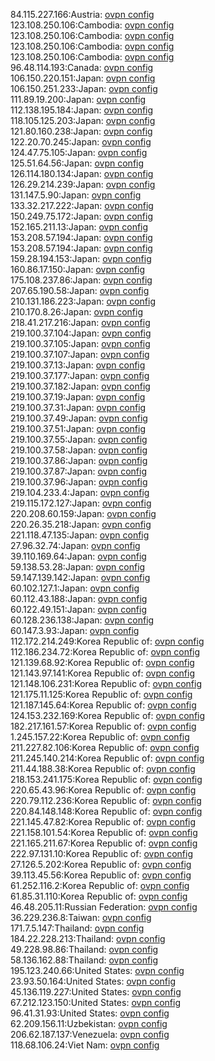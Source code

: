84.115.227.166:Austria: [ovpn config](vpn/84_115_227_166.ovpn)  
123.108.250.106:Cambodia: [ovpn config](vpn/123_108_250_106.ovpn)  
123.108.250.106:Cambodia: [ovpn config](vpn/123_108_250_106.ovpn)  
123.108.250.106:Cambodia: [ovpn config](vpn/123_108_250_106.ovpn)  
123.108.250.106:Cambodia: [ovpn config](vpn/123_108_250_106.ovpn)  
96.48.114.193:Canada: [ovpn config](vpn/96_48_114_193.ovpn)  
106.150.220.151:Japan: [ovpn config](vpn/106_150_220_151.ovpn)  
106.150.251.233:Japan: [ovpn config](vpn/106_150_251_233.ovpn)  
111.89.19.200:Japan: [ovpn config](vpn/111_89_19_200.ovpn)  
112.138.195.184:Japan: [ovpn config](vpn/112_138_195_184.ovpn)  
118.105.125.203:Japan: [ovpn config](vpn/118_105_125_203.ovpn)  
121.80.160.238:Japan: [ovpn config](vpn/121_80_160_238.ovpn)  
122.20.70.245:Japan: [ovpn config](vpn/122_20_70_245.ovpn)  
124.47.75.105:Japan: [ovpn config](vpn/124_47_75_105.ovpn)  
125.51.64.56:Japan: [ovpn config](vpn/125_51_64_56.ovpn)  
126.114.180.134:Japan: [ovpn config](vpn/126_114_180_134.ovpn)  
126.29.214.239:Japan: [ovpn config](vpn/126_29_214_239.ovpn)  
131.147.5.90:Japan: [ovpn config](vpn/131_147_5_90.ovpn)  
133.32.217.222:Japan: [ovpn config](vpn/133_32_217_222.ovpn)  
150.249.75.172:Japan: [ovpn config](vpn/150_249_75_172.ovpn)  
152.165.211.13:Japan: [ovpn config](vpn/152_165_211_13.ovpn)  
153.208.57.194:Japan: [ovpn config](vpn/153_208_57_194.ovpn)  
153.208.57.194:Japan: [ovpn config](vpn/153_208_57_194.ovpn)  
159.28.194.153:Japan: [ovpn config](vpn/159_28_194_153.ovpn)  
160.86.17.150:Japan: [ovpn config](vpn/160_86_17_150.ovpn)  
175.108.237.86:Japan: [ovpn config](vpn/175_108_237_86.ovpn)  
207.65.190.58:Japan: [ovpn config](vpn/207_65_190_58.ovpn)  
210.131.186.223:Japan: [ovpn config](vpn/210_131_186_223.ovpn)  
210.170.8.26:Japan: [ovpn config](vpn/210_170_8_26.ovpn)  
218.41.217.216:Japan: [ovpn config](vpn/218_41_217_216.ovpn)  
219.100.37.104:Japan: [ovpn config](vpn/219_100_37_104.ovpn)  
219.100.37.105:Japan: [ovpn config](vpn/219_100_37_105.ovpn)  
219.100.37.107:Japan: [ovpn config](vpn/219_100_37_107.ovpn)  
219.100.37.13:Japan: [ovpn config](vpn/219_100_37_13.ovpn)  
219.100.37.177:Japan: [ovpn config](vpn/219_100_37_177.ovpn)  
219.100.37.182:Japan: [ovpn config](vpn/219_100_37_182.ovpn)  
219.100.37.19:Japan: [ovpn config](vpn/219_100_37_19.ovpn)  
219.100.37.31:Japan: [ovpn config](vpn/219_100_37_31.ovpn)  
219.100.37.49:Japan: [ovpn config](vpn/219_100_37_49.ovpn)  
219.100.37.51:Japan: [ovpn config](vpn/219_100_37_51.ovpn)  
219.100.37.55:Japan: [ovpn config](vpn/219_100_37_55.ovpn)  
219.100.37.58:Japan: [ovpn config](vpn/219_100_37_58.ovpn)  
219.100.37.86:Japan: [ovpn config](vpn/219_100_37_86.ovpn)  
219.100.37.87:Japan: [ovpn config](vpn/219_100_37_87.ovpn)  
219.100.37.96:Japan: [ovpn config](vpn/219_100_37_96.ovpn)  
219.104.233.4:Japan: [ovpn config](vpn/219_104_233_4.ovpn)  
219.115.172.127:Japan: [ovpn config](vpn/219_115_172_127.ovpn)  
220.208.60.159:Japan: [ovpn config](vpn/220_208_60_159.ovpn)  
220.26.35.218:Japan: [ovpn config](vpn/220_26_35_218.ovpn)  
221.118.47.135:Japan: [ovpn config](vpn/221_118_47_135.ovpn)  
27.96.32.74:Japan: [ovpn config](vpn/27_96_32_74.ovpn)  
39.110.169.64:Japan: [ovpn config](vpn/39_110_169_64.ovpn)  
59.138.53.28:Japan: [ovpn config](vpn/59_138_53_28.ovpn)  
59.147.139.142:Japan: [ovpn config](vpn/59_147_139_142.ovpn)  
60.102.127.1:Japan: [ovpn config](vpn/60_102_127_1.ovpn)  
60.112.43.188:Japan: [ovpn config](vpn/60_112_43_188.ovpn)  
60.122.49.151:Japan: [ovpn config](vpn/60_122_49_151.ovpn)  
60.128.236.138:Japan: [ovpn config](vpn/60_128_236_138.ovpn)  
60.147.3.93:Japan: [ovpn config](vpn/60_147_3_93.ovpn)  
112.172.214.249:Korea Republic of: [ovpn config](vpn/112_172_214_249.ovpn)  
112.186.234.72:Korea Republic of: [ovpn config](vpn/112_186_234_72.ovpn)  
121.139.68.92:Korea Republic of: [ovpn config](vpn/121_139_68_92.ovpn)  
121.143.97.141:Korea Republic of: [ovpn config](vpn/121_143_97_141.ovpn)  
121.148.106.231:Korea Republic of: [ovpn config](vpn/121_148_106_231.ovpn)  
121.175.11.125:Korea Republic of: [ovpn config](vpn/121_175_11_125.ovpn)  
121.187.145.64:Korea Republic of: [ovpn config](vpn/121_187_145_64.ovpn)  
124.153.232.169:Korea Republic of: [ovpn config](vpn/124_153_232_169.ovpn)  
182.217.161.57:Korea Republic of: [ovpn config](vpn/182_217_161_57.ovpn)  
1.245.157.22:Korea Republic of: [ovpn config](vpn/1_245_157_22.ovpn)  
211.227.82.106:Korea Republic of: [ovpn config](vpn/211_227_82_106.ovpn)  
211.245.140.214:Korea Republic of: [ovpn config](vpn/211_245_140_214.ovpn)  
211.44.188.38:Korea Republic of: [ovpn config](vpn/211_44_188_38.ovpn)  
218.153.241.175:Korea Republic of: [ovpn config](vpn/218_153_241_175.ovpn)  
220.65.43.96:Korea Republic of: [ovpn config](vpn/220_65_43_96.ovpn)  
220.79.112.236:Korea Republic of: [ovpn config](vpn/220_79_112_236.ovpn)  
220.84.148.148:Korea Republic of: [ovpn config](vpn/220_84_148_148.ovpn)  
221.145.47.82:Korea Republic of: [ovpn config](vpn/221_145_47_82.ovpn)  
221.158.101.54:Korea Republic of: [ovpn config](vpn/221_158_101_54.ovpn)  
221.165.211.67:Korea Republic of: [ovpn config](vpn/221_165_211_67.ovpn)  
222.97.131.10:Korea Republic of: [ovpn config](vpn/222_97_131_10.ovpn)  
27.126.5.202:Korea Republic of: [ovpn config](vpn/27_126_5_202.ovpn)  
39.113.45.56:Korea Republic of: [ovpn config](vpn/39_113_45_56.ovpn)  
61.252.116.2:Korea Republic of: [ovpn config](vpn/61_252_116_2.ovpn)  
61.85.31.110:Korea Republic of: [ovpn config](vpn/61_85_31_110.ovpn)  
46.48.205.11:Russian Federation: [ovpn config](vpn/46_48_205_11.ovpn)  
36.229.236.8:Taiwan: [ovpn config](vpn/36_229_236_8.ovpn)  
171.7.5.147:Thailand: [ovpn config](vpn/171_7_5_147.ovpn)  
184.22.228.213:Thailand: [ovpn config](vpn/184_22_228_213.ovpn)  
49.228.98.86:Thailand: [ovpn config](vpn/49_228_98_86.ovpn)  
58.136.162.88:Thailand: [ovpn config](vpn/58_136_162_88.ovpn)  
195.123.240.66:United States: [ovpn config](vpn/195_123_240_66.ovpn)  
23.93.50.164:United States: [ovpn config](vpn/23_93_50_164.ovpn)  
45.136.119.227:United States: [ovpn config](vpn/45_136_119_227.ovpn)  
67.212.123.150:United States: [ovpn config](vpn/67_212_123_150.ovpn)  
96.41.31.93:United States: [ovpn config](vpn/96_41_31_93.ovpn)  
62.209.156.11:Uzbekistan: [ovpn config](vpn/62_209_156_11.ovpn)  
206.62.187.137:Venezuela: [ovpn config](vpn/206_62_187_137.ovpn)  
118.68.106.24:Viet Nam: [ovpn config](vpn/118_68_106_24.ovpn)  
